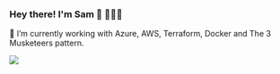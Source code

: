 ### Hey there! I'm Sam 👋 🧔🏻‍♂️

🌱 I’m currently working with Azure, AWS, Terraform, Docker and The 3 Musketeers pattern.

<a href="https://www.linkedin.com/in/samjamesb/"><img src="https://img.shields.io/badge/linkedin-%230077B5.svg?&style=for-the-badge&logo=linkedin&logoColor=white" />
  


<!--
**beardedsamwise/beardedsamwise** is a ✨ _special_ ✨ repository because its `README.md` (this file) appears on your GitHub profile.

Here are some ideas to get you started:
- 📫 How to reach me: 
- 🔭 I’m currently working on ...
- 🌱 I’m currently learning ...
- 👯 I’m looking to collaborate on ...
- 🤔 I’m looking for help with ...
- 💬 Ask me about ...

- 😄 Pronouns: ...
- ⚡ Fun fact: ...
-->
